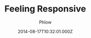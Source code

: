 ---
title: Feeling Responsive
github: https://github.com/Phlow/feeling-responsive
demo: https://phlow.github.io/feeling-responsive/
author: Phlow
ssg:
  - Jekyll
cms:
  - Markdown
date: 2014-08-17T10:32:01.000Z
description: >-
  »Feeling Responsive« is a free flexible theme for Jekyll built on Foundation
  framework. You can use it for your company site, as a portfolio or as a blog.
draft: true
publish_date: '2014-08-17T10:32:01Z'
update_date: '2022-09-06T16:58:47Z'
github_star: 756
github_fork: 1124
---